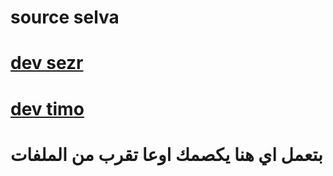 # source selva
# [dev sezr](https://t.me/ttccss)
# [dev timo](https://t.me/tt_t_4)




# بتعمل اي هنا يكصمك اوعا تقرب من الملفات
